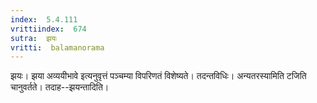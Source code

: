 ```yaml
---
index:  5.4.111
vrittiindex:  674
sutra:  झयः
vritti:  balamanorama 
---
```


झयः। झया अव्ययीभावे इत्यनुवृत्तं पञ्चम्या विपरिणतं विशेष्यते। तदन्तविधिः। अन्यतरस्यामिति टजिति चानुवर्तते। तदाह--झयन्तादिति। 

